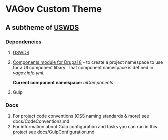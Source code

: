 # VAGov Custom Theme
## A subtheme of [USWDS](https://www.drupal.org/project/uswds)

### Dependencies
1. [USWDS](https://github.com/uswds/uswds)
2. [Components module for Drupal 8](https://www.drupal.org/project/components) - to create a project namespace to use for a UI component libary. 
That component namespace is defined in *vagov.info.yml*.

    __Current component namespace:__ *uiComponents*
    
3. Gulp


### Docs
1. For project code conventions (CSS naming standards & more) see docs/CodeConventions.md
2. For information about Gulp configuration and tasks you can run in this project see docs/GulpConfiguration.md
